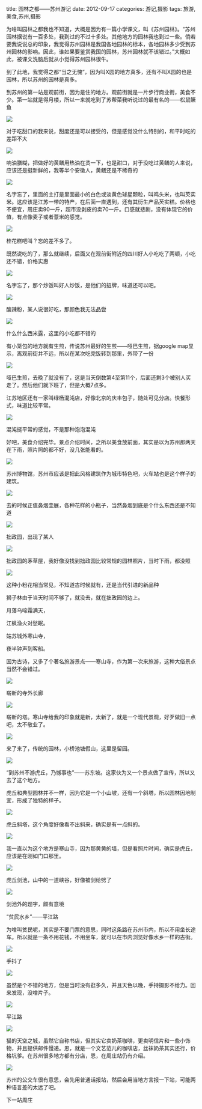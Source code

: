 title: 园林之都——苏州游记
date: 2012-09-17
categories: 游记,摄影
tags: 旅游,美食,苏州,摄影

为啥叫园林之都我也不知道，大概是因为有一篇小学课文，叫《苏州园林》。“苏州园林据说有一百多处，我到过的不过十多处。其他地方的园林我也到过一些。倘若要我说说总的印象，我觉得苏州园林是我国各地园林的标本，各地园林多少受到苏州园林的影响。因此，谁如果要鉴赏我国的园林，苏州园林就不该错过。”大概如此，被课文洗脑后就从小觉得苏州园林很牛。

到了此地，我觉得之都“当之无愧”，因为叫X园的地方真多，还有不叫X园的也是园林，所以苏州的园林是真多。

到苏州的第一站是观前街，因为是住的地方。观前街就是一片步行商业街，美食不少。第一站就是得月楼，所以一来就吃到了苏帮菜我听说过的最有名的——松鼠鳜鱼

![](images/IMG_7111.jpg)

对于吃甜口的我来说，甜度还是可以接受的，但是感觉没什么特别的，和平时吃的差距不大

![](images/IMG_7109.jpg)

响油膳糊，把做好的黄鳝用热油在烫一下，也是甜口，对于没吃过黄鳝的人来说，应该还是挺新鲜的，我等半个安徽人，黄鳝还是不稀奇的

<!--more-->

![](images/IMG_7110.jpg)

名字忘了，里面的主打是里面最小的白色或淡黄色球星颗粒，叫鸡头米，也叫芡实米。这应该是江苏一带的特产，在后面一直遇到，还有其衍生产品芡实糕。价格也不便宜，周庄卖90一斤，超市没剥皮的卖70一斤。口感就悲剧，没有体现它的价值，有点像麦子或者薏米的感觉。

![](images/IMG_7114.jpg)

桂花糕吧叫？忘的差不多了。

既然说吃的了，那么就继续，后面又在观前街附近的四川好人小吃吃了两顿，小吃还不错，价格实惠

![](images/IMG_7634.jpg)

名字忘了，那个炒饭叫好人炒饭，是他们的招牌，味道还可以吧。

![](images/P1020431.jpg)

酸辣粉，某人说很好吃，那颜色我无法品尝

![](images/P1020434.jpg)

什么什么西米露，这里的小吃都不错的

有小笼包的地方就有生煎，传说苏州最好的生煎——哑巴生煎，据google map显示，离观前街并不远，所以在某次吃完饭转到那里，外带了一份

![](images/P1020439.jpg)

哑巴生煎，去晚了就没有了，这是当天倒数第4至第11个，后面还剩3个被别人买走了。然后他们就下班了，但是大概7点多。

江苏地区还有一家叫绿杨混沌店，好像北京的庆丰包子，随处可见分店。快餐形式，味道比较平常。

![](images/P1010684.jpg)

混沌挺平常的感觉，不是那种泡泡混沌

好吧，美食介绍完毕。景点介绍时间，之所以美食放前面，其实是以为苏州那两天在下雨，照片照的都不好，没几张能看的。

![](images/P1010485.jpg)

苏州博物馆，苏州市应该是把此风格建筑作为城市特色吧，火车站也是这个样子的建筑。

![](images/P1010526.jpg)

去的时候正值鼻烟壶展，各种花样的小瓶子，当然鼻烟到底是个什么东西还是不知道

![](images/P1010646.jpg)

拙政园，出现了某人

![](images/P1010578.jpg)

拙政园的茅草屋，我好像没找到拙政园比较常规的园林照片，当时下雨，都没照

![](images/P1010553.jpg)

这种小粉花相当常见，不知道古时候就有，还是当代引进的新品种

狮子林由于当天时间不够了，就没去，就在拙政园的边上。

月落乌啼霜满天，

江枫渔火对愁眠。

姑苏城外寒山寺，

夜半钟声到客船。

因为古诗，又多了个著名旅游景点——寒山寺，作为第一次来旅游，这种大俗景点当然不会错过。

![](images/P1010693.jpg)

崭新的寺外长廊

![](images/P1010728.jpg)

崭新的塔。寒山寺给我的印象就是新，太新了，就是一个现代景观，好歹做旧一点吧，太不敬业了。

![](images/P1010741.jpg)

来了来了，传统的园林，小桥池塘假山，这里是留园。

![](images/P1010787.jpg)

“到苏州不游虎丘，乃憾事也”——苏东坡。这家伙为又一个景点做了宣传，所以又去了这个地方。

虎丘和典型园林并不一样，因为它是一个小山坡，还有一个斜塔，所以园林因地制宜，形成了独特的样子。

![](images/P1010830.jpg)

虎丘斜塔，这个角度好像看不出斜来，确实是有一点斜的。

![](images/P1010808.jpg)

我一直以为这个地方是寒山寺，因为那黄黄的墙，但是看照片时间，确实是虎丘，应该是在刚如门口那里。

![](images/P1010853.jpg)

虎丘剑池，山中的一道峡谷，好像被剑给劈了

![](images/P1010858.jpg)

剑池外的题字，颇有意境

“贫民水乡”——平江路

为啥叫贫民呢，其实是不要门票的意思，同时这条路在苏州市内，所以不用坐长途车。所以就是一条不用花钱，不用坐车，就可以在市内浏览好像水乡一样的古街。

![](images/P1010669.jpg)

手抖了

![](images/P1010674.jpg)

虽然是个不错的地方，但是当时没有逛多久，并且天色以晚，手持摄影不给力。回来发现，没啥片子。

![](images/P1010676.jpg)

平江路

![](images/P1010677.jpg)

猫的天空之城，虽然它自称书店，但其实它卖奶茶咖啡，更卖明信片和一些小饰物，并且提供邮件慢递。恩，就是一个文艺范儿的咖啡店，丝袜奶茶其实还行，价格坑爹。在苏州很多地方都有分店，恩，在周庄站仍有介绍。

![](images/P1020437.jpg)

苏州的公交车很有意思，会先用普通话报站，然后会用当地方言报一下站，可能两种语言差的太远了吧。

下一站周庄

